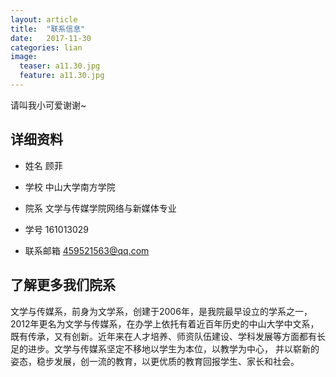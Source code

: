 ```yaml
---
layout: article
title:  "联系信息"
date:   2017-11-30
categories: lian
image:
  teaser: a11.30.jpg
  feature: a11.30.jpg
---
```




请叫我小可爱谢谢~



## 详细资料
- 姓名
顾菲

- 学校
中山大学南方学院

- 院系
文学与传媒学院网络与新媒体专业

- 学号
161013029

- 联系邮箱
459521563@qq.com

## 了解更多我们院系

文学与传媒系，前身为文学系，创建于2006年，是我院最早设立的学系之一，2012年更名为文学与传媒系，在办学上依托有着近百年历史的中山大学中文系，既有传承，又有创新。近年来在人才培养、师资队伍建设、学科发展等方面都有长足的进步。文学与传媒系坚定不移地以学生为本位，以教学为中心， 并以崭新的姿态，稳步发展，创一流的教育，以更优质的教育回报学生、家长和社会。

   

